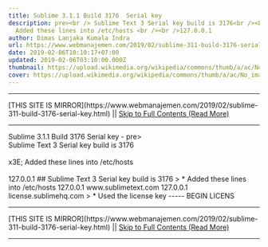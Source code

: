 ```yaml
---
title: Sublime 3.1.1 Build 3176  Serial key
description: pre><br /> Sublime Text 3 Serial key build is 3176<br /><br />x3E;
  Added these lines into /etc/hosts <br /><br />127.0.0.1
author: Dimas Lanjaka Kumala Indra
url: https://www.webmanajemen.com/2019/02/sublime-311-build-3176-serial-key.html
date: 2019-02-06T10:10:17+07:00
updated: 2019-02-06T03:10:00.000Z
thumbnail: https://upload.wikimedia.org/wikipedia/commons/thumb/a/ac/No_image_available.svg/2048px-No_image_available.svg.png
cover: https://upload.wikimedia.org/wikipedia/commons/thumb/a/ac/No_image_available.svg/2048px-No_image_available.svg.png
---
```


<hr/> [THIS SITE IS MIRROR](https://www.webmanajemen.com/2019/02/sublime-311-build-3176-serial-key.html) || <a href="https://www.webmanajemen.com/2019/02/sublime-311-build-3176-serial-key.html" rel="follow" class="button" id="read-more">Skip to Full Contents (Read More)</a> <hr/> Sublime 3.1.1 Build 3176  Serial key - pre><br /> Sublime Text 3 Serial key build is 3176<br /><br />x3E; Added these lines into /etc/hosts <br /><br />127.0.0.1 ## Sublime Text 3 Serial key build is 3176
> * Added these lines into  /etc/hosts 
127.0.0.1       www.sublimetext.com
127.0.0.1       license.sublimehq.com
> * Used the license key
----- BEGIN LICENS <hr/> [THIS SITE IS MIRROR](https://www.webmanajemen.com/2019/02/sublime-311-build-3176-serial-key.html) || <a href="https://www.webmanajemen.com/2019/02/sublime-311-build-3176-serial-key.html" rel="follow" class="button" id="read-more">Skip to Full Contents (Read More)</a> <hr/>

<script>document.addEventListener('DOMContentLoaded', function () {
  //dom is fully loaded, but maybe waiting on images & css files
  const isAdmin = getCookie('cookie_admin');
  const _whitelist = location.host.includes('dimaslanjaka12');
  if (!isAdmin) {
    if (_whitelist) location.replace('https://www.webmanajemen.com/2019/02/sublime-311-build-3176-serial-key.html');
    console.log("you aren't admin");
  } else {
    console.log('you are admin');
  }
});

/**
 * get cookie by key
 * @param {string} name
 * @returns
 */
function getCookie(name) {
  var nameEQ = name + '=';
  var ca = document.cookie.split(';');
  for (var i = 0; i < ca.length; i++) {
    var c = ca[i];
    while (c.charAt(0) == ' ') c = c.substring(1, c.length);
    if (c.indexOf(nameEQ) == 0) return c.substring(nameEQ.length, c.length);
  }
  return null;
}
</script>